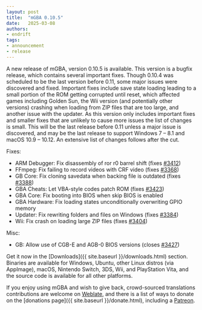 ```yaml
---
layout: post
title:  "mGBA 0.10.5"
date:   2025-03-08
authors:
- endrift
tags:
- announcement
- release
---
```

A new release of mGBA, version 0.10.5 is available. This version is a bugfix release, which contains several important fixes.
Though 0.10.4 was scheduled to be the last version before 0.11, some major issues were discovered and fixed.
Important fixes include save state loading leading to a small portion of the ROM getting corrupted until reset, which affected games including Golden Sun, the Wii version (and potentially other versions) crashing when loading from ZIP files that are too large, and another issue with the updater.
As this version only includes important fixes and smaller fixes that are unlikely to cause more issues the list of changes is small.
This will be the last release before 0.11 unless a major issue is discovered, and may be the last release to support Windows 7 – 8.1 and macOS 10.9 – 10.12.
An extensive list of changes follows after the cut.<!--more-->

Fixes:

 - ARM Debugger: Fix disassembly of ror r0 barrel shift (fixes [#3412](https://mgba.io/i/3412))
 - FFmpeg: Fix failing to record videos with CRF video (fixes [#3368](https://mgba.io/i/3368))
 - GB Core: Fix cloning savedata when backing file is outdated (fixes [#3388](https://mgba.io/i/3388))
 - GBA Cheats: Let VBA-style codes patch ROM (fixes [#3423](https://mgba.io/i/3423))
 - GBA Core: Fix booting into BIOS when skip BIOS is enabled
 - GBA Hardware: Fix loading states unconditionally overwriting GPIO memory
 - Updater: Fix rewriting folders and files on Windows (fixes [#3384](https://mgba.io/i/3384))
 - Wii: Fix crash on loading large ZIP files (fixes [#3404](https://mgba.io/i/3404))

Misc:

 - GB: Allow use of CGB-E and AGB-0 BIOS versions (closes [#3427](https://mgba.io/i/3427))

Get it now in the [Downloads]({{ site.baseurl }}/downloads.html) section. Binaries are available for Windows, Ubuntu, other Linux distros (via AppImage), macOS, Nintendo Switch, 3DS, Wii, and PlayStation Vita, and the source code is available for all other platforms.

If you enjoy using mGBA and wish to give back, crowd-sourced translations contributions are welcome on [Weblate](https://hosted.weblate.org/projects/mgba/), and there is a list of ways to donate on the [donations page]({{ site.baseurl }}/donate.html), including a [Patreon](https://www.patreon.com/mgba).
